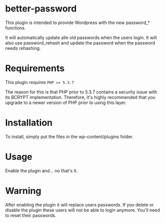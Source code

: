 better-password
===============

This plugin is intended to provide Wordpress with the new password_* functions.

It will automatically update alle old passwords when the users login.
It will also use password_rehash and update the password when the password needs rehashing.

Requirements
============

This plugin requires `PHP >= 5.3.7`

The reason for this is that PHP prior to 5.3.7 contains a security issue with its BCRYPT implementation. Therefore, it's highly recommended that you upgrade to a newer version of PHP prior to using this layer.

Installation
============

To install, simply put the files in the wp-content/plugins folder.

Usage
=====

Enable the plugin and... no that's it.

Warning
=====

After enabling the plugin it will replace users passwords. If you delete or disable the plugin these users will not be able to login anymore. You'll need to reset their passwords.
